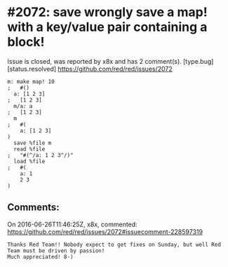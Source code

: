 
#2072: save wrongly save a map! with a key/value pair containing a block!
================================================================================
Issue is closed, was reported by x8x and has 2 comment(s).
[type.bug] [status.resolved]
<https://github.com/red/red/issues/2072>

```
m: make map! 10
;   #()
  a: [1 2 3]
;   [1 2 3]
  m/a: a
;   [1 2 3]
  m
;   #(
    a: [1 2 3]
)
  save %file m
  read %file
;   "#(^/a: 1 2 3^/)"
  load %file
;   #(
    a: 1
    2 3
)
```



Comments:
--------------------------------------------------------------------------------

On 2016-06-26T11:46:25Z, x8x, commented:
<https://github.com/red/red/issues/2072#issuecomment-228597319>

    Thanks Red Team!! Nobody expect to get fixes on Sunday, but well Red Team must be driven by passion!
    Much appreciated! 8-)

